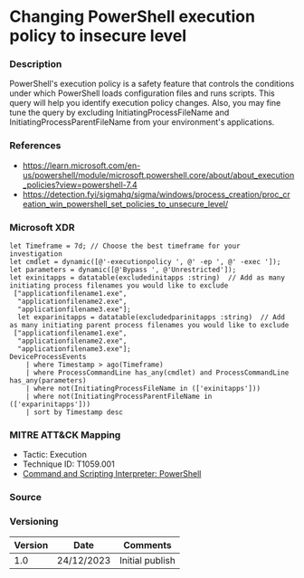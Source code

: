 # Changing PowerShell execution policy to insecure level

### Description

PowerShell's execution policy is a safety feature that controls the conditions under which PowerShell loads configuration files and runs scripts. This query will help you identify execution policy changes. Also, you may fine tune the query by excluding InitiatingProcessFileName and InitiatingProcessParentFileName from your environment's applications. 

### References

- https://learn.microsoft.com/en-us/powershell/module/microsoft.powershell.core/about/about_execution_policies?view=powershell-7.4
- https://detection.fyi/sigmahq/sigma/windows/process_creation/proc_creation_win_powershell_set_policies_to_unsecure_level/

### Microsoft XDR
```
let Timeframe = 7d; // Choose the best timeframe for your investigation
let cmdlet = dynamic([@'-executionpolicy ', @' -ep ', @' -exec ']); 
let parameters = dynamic([@'Bypass ', @'Unrestricted']); 
let exinitapps = datatable(excludedinitapps :string)  // Add as many initiating process filenames you would like to exclude
 ["applicationfilename1.exe",
  "applicationfilename2.exe",
  "applicationfilename3.exe"];
  let exparinitapps = datatable(excludedparinitapps :string)  // Add as many initiating parent process filenames you would like to exclude
 ["applicationfilename1.exe",
  "applicationfilename2.exe",
  "applicationfilename3.exe"];
DeviceProcessEvents
    | where Timestamp > ago(Timeframe)
    | where ProcessCommandLine has_any(cmdlet) and ProcessCommandLine has_any(parameters)
    | where not(InitiatingProcessFileName in (['exinitapps']))
    | where not(InitiatingProcessParentFileName in (['exparinitapps']))
    | sort by Timestamp desc 
```

### MITRE ATT&CK Mapping
- Tactic: Execution
- Technique ID: T1059.001
- [Command and Scripting Interpreter: PowerShell](https://attack.mitre.org/techniques/T1059/001/)

### Source

### Versioning
| Version       | Date          | Comments                          |
| ------------- |---------------| ----------------------------------|
| 1.0           | 24/12/2023    | Initial publish                   |
